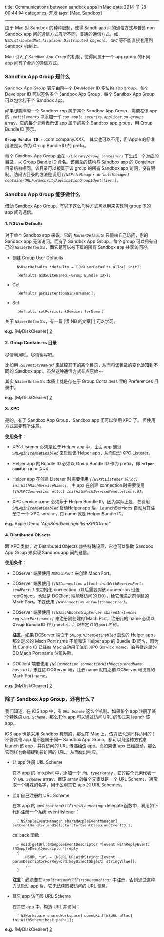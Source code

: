 title: Communications between sandbox apps in Mac
date: 2014-11-28 00:44:04
categories: 开发
tags: [Mac, Sandbox]

---

由于 Mac 对 Sandbox 的种种限制，使得 Sandb app 间的通信方式与普通 non Sandbox app 间的通信方式有所不同，普通的通信方式，如 *`NSDistributedNotification`*、*`Distributed Objects`*、 *`XPC`* 等不能直接套用到 Sandbox 机制上。

Mac 引入了 *`Sandbox App Group`* 的机制，使得同属于一个 app group 的不同 app 间有了合适的通信方式。

<!--more-->

### Sandbox App Group 是什么

Sandbox App Group 表示由同一个 Developer ID 签名的 app group。每个 Developer ID 可以签名多个 Sandbox App Group，每个 Sandbox App Group 可以包含若干个 Sandbox app。

如果想要声明一个 Sandbox app 属于某个 Sandbox App Group，需要在该 app 的 *`.entitlements`* 中添加一个 *`com.apple.security.application-groups`* array，它的每个元素表示该 app 属于的某个 Sandbox app group，用 Group Bundle ID 表示。

**`Group Bundle ID`** := <Team-ID>.com.company.XXX，<Team-ID> 其实也可以不用，但 Apple 的标准用法是以 <Team-ID> 作为 Group Bundle ID 的 prefix。

每个 Sandbox App Group 会在 *`~/Library/Group Containers`* 下生成一个对应的目录，以 Group Bundle ID 命名。该目录的结构与 Sandbox app 的 Container 目录结构相同。该目录可以被属于该 group 的所有 Sandbox app 访问，没有限制。访问该目录的方法是调用 *`[[NSFileManager defaultManager] containerURLForSecurityApplicationGroupIdentifier:]`*。

### Sandbox App Group 能够做什么

借助 Sandbox App Group，有以下这么几种方式可以用来实现同 group 下的 app 间的通信。

#### 1. NSUserDefaults

对于单个 Sandbox app 来说，它的 *`NSUserDefaults`* 只能由自己访问，别的 Sandbox app 无法访问。而有了 Sandbox App Group，每个 group 可以拥有自己的 *`NSUserDefaults`*，而它是可以被下属的所有 Sandbox app 共享访问的。

* 创建 Group User Defaults

		NSUserDefaults *defaults = [[NSUserDefaults alloc] init];
	
		[defaults addSuiteNamed:<Group Bundle ID>];
		
* Get

		[defaults persistentDomainForName:];
		
* Set

		[defaults setPersistentDomain: forName:]
		
关于 *`NSUserDefaults`*，有一篇 [很 NB 的文章] [1] 可以学习。

**e.g.** [MyDiskCleaner] [2]

#### 2. Group Containers 目录

尽情利用吧。尽情读写吧。

比如用 *`FSEventStreamRef`* 来监控其下的某个目录，从而将该目录的变化通知到不同的 Sandbox app 。虽然这种通信方式有点原始~~

其实 *`NSUserDefaults`* 本质上就是存在于 Group Containers 里的 Preferences 目录中。

**e.g.** [MyDiskCleaner] [2]

#### 3. XPC

是的，有了 Sandbox App Group，Sandbox app 间可以使用 XPC 了。
但使用方式需要有所注意。

**使用条件**：

*	XPC Listener 必须是位于 Helper app 中，由主 app 通过 *`SMLoginItemSetEnabled`* 来启动该 Helper app，从而启动 XPC Listener。

*	Helper app 的 Bundle ID 必须以 Group Bundle ID 作为 prefix，即 **`Helper Bundle ID`** := <Group-Bundle-ID>.XXX

*	Helper app 在创建 Listener 时需要使用 *`[[NSXPCListener alloc] initWithMachServiceName:]`*，主 app 在创建 connection 时需要使用 *`[[NSXPCConnection alloc] initWithMachServiceName:options:0]`*。

*	XPC service name 必须等于 Helper Bundle ID。因为实际上是，在调用 *`SMLoginItemSetEnabled`* 启动Helper app 后，LaunchServices 自动为其注册了一个 XPC service，而 name 就是 Helper Bundle ID。

**e.g.** Apple Demo *"AppSandboxLoginItemXPCDemo"*

#### 4. Distributed Objects

跟 XPC 类似，对 Distributed Objects 加些特殊设置，它也可以借助 Sandbox App Group 来实现 Sandbox app 间的通信。

**使用条件**：

* DOServer 端要使用 *`NSMachPort`* 来创建 Mach Port。

* DOServer 端要使用 *`[[NSConnection alloc] initWithReceivePort: sendPort:]`* 来初始化 connection（以后需要对该 connection 设置 rootObject，也就是 DOClient 端能够访问的 DO），给它传递之前创建的 Mach Port。不要使用 *`[NSConnection defaultConnection]`*。

* DOServer 端要使用 *`[[NSMachBootstrapServer sharedInstance] registerPort:name:]`* 来注册刚创建的 Mach Port，注册用的 name 必须以 Group Bundle ID 作为 prefix，后跟自定义的 port 名称。

	**注意**，如果 DOServer 端位于 *`SMLoginItemSetEnabled`* 启动的 Helper app，那么定义的 Mach Port name 不能和该 Helper app 的 Bundle ID 同名，因为其 Bundle ID 已经被 Mac 自动用于注册 XPC Service name，会导致这里的 DO Mach Port name 注册失败。
	
* DOClient 端要使用 *`[NSConnection connectionWithRegisteredName: host:nil]`* 来连接 DOServer 端，注册 name 就用之前 DOServer 端设置的 Mach Port name。

**e.g.** [MyDiskCleaner] [2]

### 除了 Sandbox App Group，还有什么？

我们知道，在 iOS app 中，有 *`URL Scheme`* 这么个机制。如果某个 app 注册了某个特殊的 *`URL Scheme`*，那么其他 app 可以通过访问 URL 的形式来 launch 该 app。

iOS app 也是采用 Sandbox 机制的，那么在 Mac 上，该方法也是同样适用的！不管其他 app 是不是属于同一 Sandbox App Group，都可以用这种方式来 launch 该 app，并将访问的 URL 传递给该 app。而如果该 app 已经启动，那么它同样也会捕捉到被访问的 URL，从而做出响应。

* 让 app 注册 URL Scheme

	在本 app 的 Info.plsit 中，添加一个 *`URL types`* array，它的每个元素代表一个 *`URL Schemes`* array，而该 array 的每个元素就是一个 URL Scheme，通常取一个特殊的名字，用于区别其它 app 的 URL Schemes。
	
* 监听自己注册的 URL Scheme

	在本 app 的 *`applicationWillFinishLaunching:`* delegate 函数中，利用如下代码注册一个系统 event listener：
	
		[[NSAppleEventManager sharedAppleEventManager] setEventHandler:andSelector:forEventClass:andEventID:];
		
	callback 函数：
	
		-(void)getUrl:(NSAppleEventDescriptor *)event withReplyEvent:(NSAppleEventDescriptor*)reply
		{
    		NSURL *url = [NSURL URLWithString:[[event paramDescriptorForKeyword:keyDirectObject] stringValue]];
    		...
		}
		
	**注意**：必须要在 *`applicationWillFinishLaunching:`* 中注册，否则通过这种方式启动 app 后，它无法获取被访问的 URL 信息。
		
* 其它 app 访问该 URL Scheme

	在其它 app 中，构造 URL 并访问：
	
		[[NSWorkspace sharedWorkspace] openURL:[[NSURL alloc] initWithScheme:host:path:]];

**e.g.** [MyDiskCleaner] [2]


[1]: http://realmacsoftware.com/blog/shared-preferences-between-sandboxed-applications
[2]: https://github.com/wzqcongcong/MyDiskCleaner